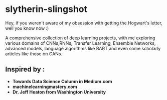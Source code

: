 
# slytherin-slingshot

Hey, if you weren't aware of my obsession with getting the Hogwart's letter, well you know now :)


A comprehensive collection of deep learning projects, with me exploring various domains of CNNs,RNNs, Transfer Learning, Ensemble Networks, advanced models, language algorithms like BART and even some scholarly articles like those on GANs.



## Inspired by :
- **Towards Data Science Column in Medium.com**
- **machinelearningmastery.com**
- **Dr. Jeff Heaton from Washington University**
